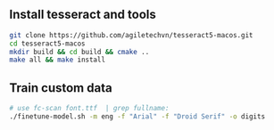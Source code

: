 ## Install tesseract and tools

```bash
git clone https://github.com/agiletechvn/tesseract5-macos.git
cd tesseract5-macos
mkdir build && cd build && cmake ..
make all && make install
```

## Train custom data

```bash
# use fc-scan font.ttf  | grep fullname:
./finetune-model.sh -m eng -f "Arial" -f "Droid Serif" -o digits
```
